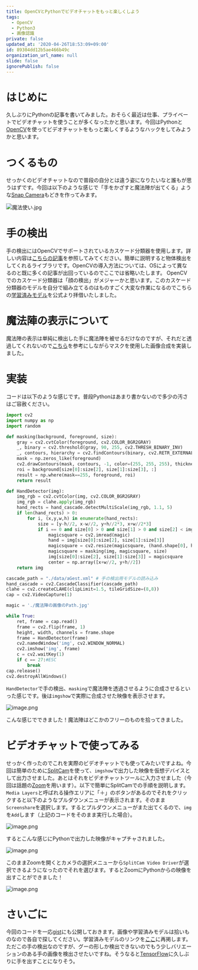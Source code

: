 ```yaml
---
title: OpenCVとPythonでビデオチャットをもっと楽しくしよう
tags:
  - OpenCV
  - Python3
  - 画像認識
private: false
updated_at: '2020-04-26T18:53:09+09:00'
id: 89304dd12b5ae466b49c
organization_url_name: null
slide: false
ignorePublish: false
---
```

# はじめに

久しぶりにPythonの記事を書いてみました。おそらく最近は仕事、プライベートでビデオチャットを使うことが多くなったかと思います。今回はPythonと[OpenCV](https://opencv.org/)を使ってビデオチャットをもっと楽しくするようなハックをしてみようかと思います。

# つくるもの

せっかくのビデオチャットなので普段の自分とは違う姿になりたいなと誰もが思うはずです。今回は以下のような感じで「手をかざすと魔法陣が出てくる」ような[Snap Camera](https://snapcamera.snapchat.com/)もどきを作ってみます。

![魔法使い.jpg](https://qiita-image-store.s3.ap-northeast-1.amazonaws.com/0/209689/6dbf7545-529b-8a0e-1db1-de4407810f68.jpeg)

# 手の検出

手の検出にはOpenCVでサポートされているカスケード分類器を使用します。詳しい内容は[こちらの記事](https://www.pro-s.co.jp/blog/system/opencv/6202)を参照してみてください。簡単に説明すると物体検出をしてくれるライブラリです。OpenCVの導入方法については、OSによって異なるのと既に多くの記事が出回っているのでここでは省略いたします。
OpenCVでのカスケード分類器は「顔の検出」がメジャーかと思います。このカスケード分類器のモデルを自分で組み立てるのはものすごく大変な作業になるのでこちらの[学習済みモデル](https://github.com/Aravindlivewire/Opencv/blob/master/haarcascade/aGest.xml)を公式より拝借いたしました。

# 魔法陣の表示について

魔法陣の表示は単純に検出した手に魔法陣を被せるだけなのですが、それだと透過してくれないので[こちら](https://www.pynote.info/entry/opencv-image-composing-by-mask)を参考にしながらマスクを使用した画像合成を実装しました。

# 実装

コードは以下のような感じです。普段Pythonはあまり書かないので多少の汚さはご容赦ください。

```python
import cv2
import numpy as np
import random

def masking(background, foreground, size):
    gray = cv2.cvtColor(foreground, cv2.COLOR_BGR2GRAY)
    _, binary = cv2.threshold(gray, 90, 255, cv2.THRESH_BINARY_INV)
    _, contours, hierarchy = cv2.findContours(binary, cv2.RETR_EXTERNAL, cv2.CHAIN_APPROX_SIMPLE)
    mask = np.zeros_like(foreground)
    cv2.drawContours(mask, contours, -1, color=(255, 255, 255), thickness=-1)
    roi = background[size[0]:size[2], size[1]:size[3], :]
    result = np.where(mask==255, foreground, roi)
    return result

def HandDetector(img):
    img_rgb = cv2.cvtColor(img, cv2.COLOR_BGR2GRAY)
    img_rgb = clahe.apply(img_rgb)
    hand_rects = hand_cascade.detectMultiScale(img_rgb, 1.1, 5)
    if len(hand_rects) > 0:
        for i, (x,y,w,h) in enumerate(hand_rects):
            size = [y-h//2, x-w//2, y+h//2*3, x+w//2*3]
            if i == 0 and size[0] > 0 and size[1] > 0 and size[2] < img.shape[0] and size[3] < img.shape[1]:
                magicsquare = cv2.imread(magic)
                hand = img[size[0]:size[2], size[1]:size[3]]
                magicsquare = cv2.resize(magicsquare, (hand.shape[0], hand.shape[1]))
                magicsquare = masking(img, magicsquare, size)
                img[size[0]:size[2], size[1]:size[3]] = magicsquare
                center = np.array([x+w//2, y+h//2])
    return img

cascade_path = "./data/aGest.xml" # 手の検出用モデルの読み込み
hand_cascade = cv2.CascadeClassifier(cascade_path)
clahe = cv2.createCLAHE(clipLimit=1.5, tileGridSize=(8,8))
cap = cv2.VideoCapture(1)

magic = './魔法陣の画像のPath.jpg'

while True:
    ret, frame = cap.read()
    frame = cv2.flip(frame, 1)
    height, width, channels = frame.shape
    frame = HandDetector(frame)
    cv2.namedWindow('img', cv2.WINDOW_NORMAL)
    cv2.imshow('img', frame)
    c = cv2.waitKey(1)
    if c == 27:#ESC
        break
cap.release()
cv2.destroyAllWindows()
```

`HandDetector`で手の検出、`masking`で魔法陣を透過させるように合成させるといった感じです。後は`imgshow`で実際に合成させた映像を表示させます。

![image.png](https://qiita-image-store.s3.ap-northeast-1.amazonaws.com/0/209689/1052e3e6-8818-a0e9-1083-64cad55651f7.png)

こんな感じでできました！魔法陣はどこかのフリーのものを拾ってきました。

# ビデオチャットで使ってみる

せっかく作ったのでこれを実際のビデオチャットでも使ってみたいですよね。今回は簡単のために[SplitCam](https://splitcamera.com/)を使って、`imgshow`で出力した映像を仮想デバイスとして出力させました。あとはそれをビデオチャットツールに入力させました（今回は話題の[Zoom](https://zoom.us/jp-jp/meetings.html)を用います）。以下で簡単にSplitCamでの手順を説明します。
`Media Layers`と呼ばれる操作エリアに「＋」のボタンがあるのでそれをクリックすると以下のようなプルダウンメニューが表示されます。そのまま`Screenshare`を選択します。するとプルダウンメニューがまた出てくるので、`img`を`Add`します（上記のコードをそのまま実行した場合）。

![image.png](https://qiita-image-store.s3.ap-northeast-1.amazonaws.com/0/209689/ce3823bc-8126-01dd-cc6c-6b4f4b44d247.png)

するとこんな感じにPythonで出力した映像がキャプチャされました。

![image.png](https://qiita-image-store.s3.ap-northeast-1.amazonaws.com/0/209689/f239b1b0-1d68-7d10-178d-cd8f90f0887f.png)

このままZoomを開くとカメラの選択メニューから`SplitCam Video Driver`が選択できるようになったのでそれを選びます。するとZoomにPythonからの映像を出すことができました！

![image.png](https://qiita-image-store.s3.ap-northeast-1.amazonaws.com/0/209689/668fc870-c8f4-dbc4-e7ff-b3d5ac551458.png)

# さいごに

今回のコードを一応[gist](https://gist.github.com/ufoo68/e12de5daa2cdb0c0272873ffcbb21692)にも公開しておきます。画像や学習済みモデルは拾いものなので各自で探してください。学習済みモデルのリンクを[ここ](https://github.com/Aravindlivewire/Opencv/blob/master/haarcascade/aGest.xml)に再掲します。
ただこの手の検出なのですが、グーの形しか検出できないのでもう少しバリエーションのある手の画像を検出させたいですね。そうなると[TensorFlow](https://www.tensorflow.org/?hl=ja)に久しぶりに手を出すことになりそう。
